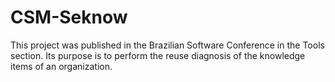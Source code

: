 # CSM-Seknow
This project was published in the Brazilian Software Conference in the Tools section. Its purpose is to perform the reuse diagnosis of the knowledge items of an organization.
